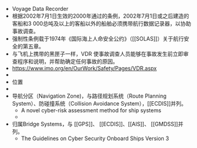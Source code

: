 - Voyage Data Recorder
- 根据2002年7月1日生效的2000年通过的条例，2002年7月1日或之后建造的客船和3 000总吨及以上的客船以外的船舶必须携带航行数据记录器，以协助事故调查。
- 强制性条例载于1974年《国际海上人命安全公约》（[[SOLAS]]）关于航行安全的第五章。
- 与飞机上携带的黑匣子一样，VDR 使事故调查人员能够在事故发生前立即审查程序和说明，并帮助确定任何事故的原因。
- https://www.imo.org/en/OurWork/Safety/Pages/VDR.aspx
-
- 位置
-
- 导航分区（Navigation Zone)，与路径规划系统（Route Planning System）、防碰撞系统（Collision Avoidance System），[[ECDIS]]并列。
	- A novel cyber-risk assessment method for ship systems
	-
- 归属Bridge Systems，与 [[GPS]]、 [[ECDIS]]、[[AIS]]、 [[GMDSS]]并列。
	- The Guidelines on Cyber Security Onboard Ships Version 3